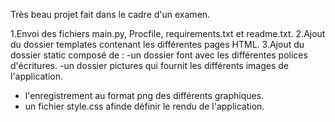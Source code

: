 Très beau projet fait dans le cadre d'un examen.

1.Envoi des fichiers main.py, Procfile, requirements.txt et readme.txt.
2.Ajout du dossier templates contenant les différentes pages HTML.
3.Ajout du dossier static composé de :
-un dossier font avec les différentes polices d'écritures.
-un dossier pictures qui fournit les différents images de l'application.
- l'enregistrement au format png des différents graphiques.
- un fichier style.css afinde définir le rendu de l'application.